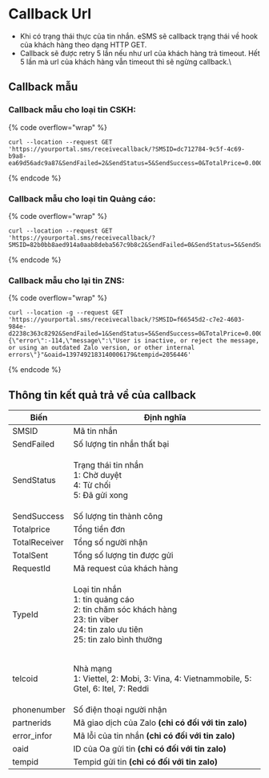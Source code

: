 # Callback Url

* Khi có trạng thái thực của tin nhắn. eSMS sẽ callback trạng thái về hook của khách hàng theo dạng HTTP GET.&#x20;
* Callback sẽ được retry 5 lần nếu như url của khách hàng trả timeout. Hết 5 lần mà url của khách hàng vẫn timeout thì sẽ ngừng callback.\


## Callback mẫu

### Callback mẫu cho loại tin CSKH:

{% code overflow="wrap" %}
```
curl --location --request GET 'https://yourportal.sms/receivecallback/?SMSID=dc712784-9c5f-4c69-b9a8-ea69d56adc9a87&SendFailed=2&SendStatus=5&SendSuccess=0&TotalPrice=0.0000&TotalReceiver=2&TotalSent=2&RequestId=&TypeId=2&telcoid=1&phonenumber=0397840416&switchsmsid='
```
{% endcode %}

### Callback mẫu cho loại tin Quảng cáo:

{% code overflow="wrap" %}
```
curl --location --request GET 'https://yourportal.sms/receivecallback/?SMSID=82b0bb8aed914a0aab8deba567c9b8c2&SendFailed=0&SendStatus=5&SendSuccess=0&TotalPrice=696987.0000&TotalReceiver=169&TotalSent=169&RequestId=&TypeId=1'
```
{% endcode %}

### Callback mẫu cho lại tin ZNS:

{% code overflow="wrap" %}
```
curl --location -g --request GET 'https://yourportal.sms/receivecallback/?SMSID=f66545d2-c7e2-4603-984e-d2238c363c8292&SendFailed=1&SendStatus=5&SendSuccess=0&TotalPrice=0.0000&TotalReceiver=1&TotalSent=0&RequestId=&TypeId=25&telcoid=2&phonenumber=0901888484&partnerids=&error_info="{\"error\":-114,\"message\":\"User is inactive, or reject the message, or using an outdated Zalo version, or other internal errors\"}"&oaid=1397492183140006179&tempid=2056446'
```
{% endcode %}

## Thông tin kết quả trả về của callback

| Biến          | Định nghĩa                                                                                                                                  |
| ------------- | ------------------------------------------------------------------------------------------------------------------------------------------- |
| SMSID         | Mã tin nhắn                                                                                                                                 |
| SendFailed    | Số lượng tin nhắn thất bại                                                                                                                  |
| SendStatus    | <p>Trạng thái tin nhắn<br>1: Chờ duyệt<br>4: Từ chối<br>5: Đã gửi xong</p>                                                                  |
| SendSuccess   | Số lượng tin thành công                                                                                                                     |
| Totalprice    | Tổng tiền đơn                                                                                                                               |
| TotalReceiver | Tổng số người nhận                                                                                                                          |
| TotalSent     | Tổng số lượng tin được gửi                                                                                                                  |
| RequestId     | Mã request của khách hàng                                                                                                                   |
| TypeId        | <p>Loại tin nhắn<br>1: tin quảng cáo<br>2: tin chăm sóc khách hàng<br>23: tin viber<br>24: tin zalo ưu tiên<br>25: tin zalo bình thường</p> |
| telcoid       | <p>Nhà mạng<br>1: Viettel, 2: Mobi, 3: Vina, 4: Vietnammobile, 5: Gtel, 6: Itel, 7: Reddi</p>                                               |
| phonenumber   | Số điện thoại người nhận                                                                                                                    |
| partnerids    | Mã giao dịch của Zalo **(chỉ có đối với tin zalo)**                                                                                         |
| error\_infor  | Mã lỗi của tin nhắn **(chỉ có đối với tin zalo)**                                                                                           |
| oaid          | ID của Oa gửi tin **(chỉ có đối với tin zalo)**                                                                                             |
| tempid        | Tempid gửi tin **(chỉ có đối với tin zalo)**                                                                                                |

